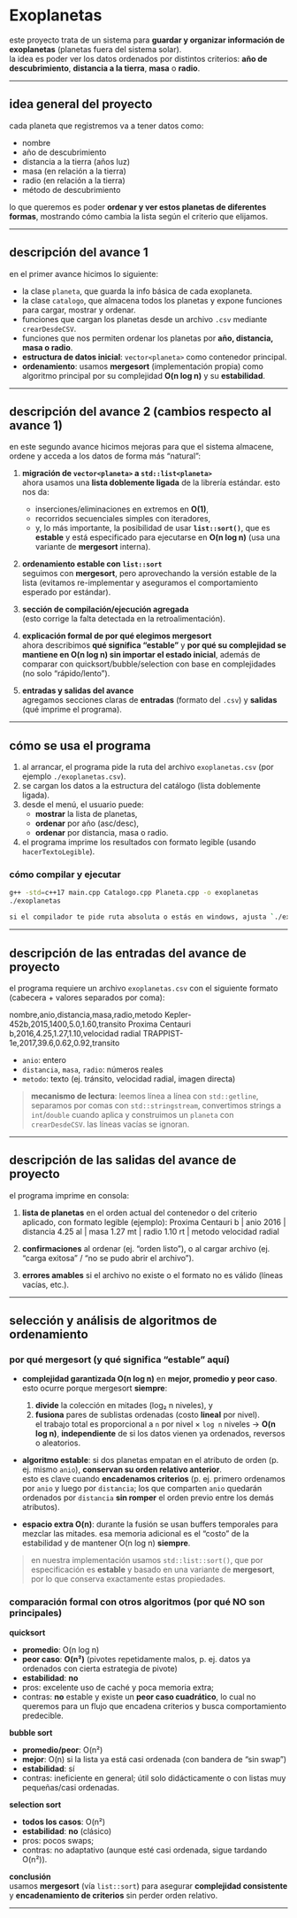 # Exoplanetas

este proyecto trata de un sistema para **guardar y organizar información de exoplanetas** (planetas fuera del sistema solar).  
la idea es poder ver los datos ordenados por distintos criterios: **año de descubrimiento**, **distancia a la tierra**, **masa** o **radio**.

---

## idea general del proyecto
cada planeta que registremos va a tener datos como:  
- nombre  
- año de descubrimiento  
- distancia a la tierra (años luz)  
- masa (en relación a la tierra)  
- radio (en relación a la tierra)  
- método de descubrimiento  

lo que queremos es poder **ordenar y ver estos planetas de diferentes formas**, mostrando cómo cambia la lista según el criterio que elijamos.

---

## descripción del avance 1
en el primer avance hicimos lo siguiente:
- la clase `planeta`, que guarda la info básica de cada exoplaneta.  
- la clase `catalogo`, que almacena todos los planetas y expone funciones para cargar, mostrar y ordenar.  
- funciones que cargan los planetas desde un archivo `.csv` mediante `crearDesdeCSV`.  
- funciones que nos permiten ordenar los planetas por **año, distancia, masa o radio**.  
- **estructura de datos inicial**: `vector<planeta>` como contenedor principal.  
- **ordenamiento**: usamos **mergesort** (implementación propia) como algoritmo principal por su complejidad **O(n log n)** y su **estabilidad**.

---

## descripción del avance 2 (cambios respecto al avance 1)
en este segundo avance hicimos mejoras para que el sistema almacene, ordene y acceda a los datos de forma más “natural”:

1. **migración de `vector<planeta>` a `std::list<planeta>`**  
   ahora usamos una **lista doblemente ligada** de la librería estándar. esto nos da:
   - inserciones/eliminaciones en extremos en **O(1)**,  
   - recorridos secuenciales simples con iteradores,  
   - y, lo más importante, la posibilidad de usar **`list::sort()`**, que es **estable** y está especificado para ejecutarse en **O(n log n)** (usa una variante de **mergesort** interna).

2. **ordenamiento estable con `list::sort`**  
   seguimos con **mergesort**, pero aprovechando la versión estable de la lista (evitamos re-implementar y aseguramos el comportamiento esperado por estándar).

3. **sección de compilación/ejecución agregada**  
   (esto corrige la falta detectada en la retroalimentación).

4. **explicación formal de por qué elegimos mergesort**  
   ahora describimos **qué significa “estable”** y **por qué su complejidad se mantiene en O(n log n) sin importar el estado inicial**, además de comparar con quicksort/bubble/selection con base en complejidades (no solo “rápido/lento”).

5. **entradas y salidas del avance**  
   agregamos secciones claras de **entradas** (formato del `.csv`) y **salidas** (qué imprime el programa).

---

## cómo se usa el programa
1. al arrancar, el programa pide la ruta del archivo `exoplanetas.csv` (por ejemplo `./exoplanetas.csv`).  
2. se cargan los datos a la estructura del catálogo (lista doblemente ligada).  
3. desde el menú, el usuario puede:
   - **mostrar** la lista de planetas,  
   - **ordenar** por año (asc/desc),  
   - **ordenar** por distancia, masa o radio.  
4. el programa imprime los resultados con formato legible (usando `hacerTextoLegible`).

### cómo compilar y ejecutar

```bash
g++ -std=c++17 main.cpp Catalogo.cpp Planeta.cpp -o exoplanetas
./exoplanetas

si el compilador te pide ruta absoluta o estás en windows, ajusta `./exoplanetas` por `exoplanetas.exe`.
```
---

## descripción de las **entradas** del avance de proyecto
el programa requiere un archivo `exoplanetas.csv` con el siguiente formato (cabecera + valores separados por coma):

nombre,anio,distancia,masa,radio,metodo
Kepler-452b,2015,1400,5.0,1.60,transito
Proxima Centauri b,2016,4.25,1.27,1.10,velocidad radial
TRAPPIST-1e,2017,39.6,0.62,0.92,transito


- `anio`: entero  
- `distancia`, `masa`, `radio`: números reales  
- `metodo`: texto (ej. tránsito, velocidad radial, imagen directa)

> **mecanismo de lectura**: leemos línea a línea con `std::getline`, separamos por comas con `std::stringstream`, convertimos strings a `int`/`double` cuando aplica y construimos un `planeta` con `crearDesdeCSV`. las líneas vacías se ignoran.

---

## descripción de las **salidas** del avance de proyecto
el programa imprime en consola:

1) **lista de planetas** en el orden actual del contenedor o del criterio aplicado, con formato legible (ejemplo): Proxima Centauri b | anio 2016 | distancia 4.25 al | masa 1.27 mt | radio 1.10 rt | metodo velocidad radial


2) **confirmaciones** al ordenar (ej. “orden listo”), o al cargar archivo (ej. “carga exitosa” / “no se pudo abrir el archivo”).

3) **errores amables** si el archivo no existe o el formato no es válido (líneas vacías, etc.).

---

## selección y análisis de algoritmos de ordenamiento

### por qué **mergesort** (y qué significa “estable” aquí)
- **complejidad garantizada O(n log n)** en **mejor, promedio y peor caso**.  
  esto ocurre porque mergesort **siempre**:
  1) **divide** la colección en mitades (log₂ n niveles), y  
  2) **fusiona** pares de sublistas ordenadas (costo **lineal** por nivel).  
  el trabajo total es proporcional a `n` por nivel × `log n` niveles → **O(n log n)**, **independiente** de si los datos vienen ya ordenados, reversos o aleatorios.

- **algoritmo estable**: si dos planetas empatan en el atributo de orden (p. ej. mismo `anio`), **conservan su orden relativo anterior**.  
  esto es clave cuando **encadenamos criterios** (p. ej. primero ordenamos por `anio` y luego por `distancia`; los que comparten `anio` quedarán ordenados por `distancia` **sin romper** el orden previo entre los demás atributos).

- **espacio extra O(n)**: durante la fusión se usan buffers temporales para mezclar las mitades. esa memoria adicional es el “costo” de la estabilidad y de mantener O(n log n) **siempre**.

> en nuestra implementación usamos `std::list::sort()`, que por especificación es **estable** y basado en una variante de **mergesort**, por lo que conserva exactamente estas propiedades.

### comparación formal con otros algoritmos (por qué NO son principales)

**quicksort**  
- **promedio**: O(n log n)  
- **peor caso**: **O(n²)** (pivotes repetidamente malos, p. ej. datos ya ordenados con cierta estrategia de pivote)  
- **estabilidad**: **no**  
- pros: excelente uso de caché y poca memoria extra;  
- contras: **no** estable y existe un **peor caso cuadrático**, lo cual no queremos para un flujo que encadena criterios y busca comportamiento predecible.

**bubble sort**  
- **promedio/peor**: O(n²)  
- **mejor**: O(n) si la lista ya está casi ordenada (con bandera de “sin swap”)  
- **estabilidad**: sí  
- contras: ineficiente en general; útil solo didácticamente o con listas muy pequeñas/casi ordenadas.

**selection sort**  
- **todos los casos**: O(n²)  
- **estabilidad**: **no** (clásico)  
- pros: pocos swaps;  
- contras: no adaptativo (aunque esté casi ordenada, sigue tardando O(n²)).

**conclusión**  
usamos **mergesort** (vía `list::sort`) para asegurar **complejidad consistente** y **encadenamiento de criterios** sin perder orden relativo.

---





